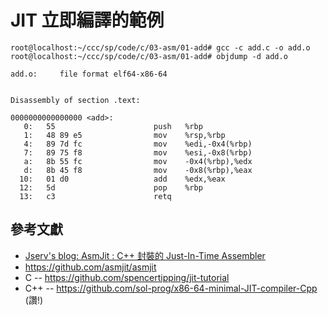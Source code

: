 # JIT 立即編譯的範例

```
root@localhost:~/ccc/sp/code/c/03-asm/01-add# gcc -c add.c -o add.o
root@localhost:~/ccc/sp/code/c/03-asm/01-add# objdump -d add.o

add.o:     file format elf64-x86-64


Disassembly of section .text:

0000000000000000 <add>:
   0:   55                      push   %rbp
   1:   48 89 e5                mov    %rsp,%rbp
   4:   89 7d fc                mov    %edi,-0x4(%rbp)
   7:   89 75 f8                mov    %esi,-0x8(%rbp)
   a:   8b 55 fc                mov    -0x4(%rbp),%edx
   d:   8b 45 f8                mov    -0x8(%rbp),%eax
  10:   01 d0                   add    %edx,%eax
  12:   5d                      pop    %rbp
  13:   c3                      retq

```

## 參考文獻

* [Jserv's blog: AsmJit : C++ 封裝的 Just-In-Time Assembler](http://blog.linux.org.tw/~jserv/archives/002089.html)
* https://github.com/asmjit/asmjit
* C -- https://github.com/spencertipping/jit-tutorial
* C++ -- https://github.com/sol-prog/x86-64-minimal-JIT-compiler-Cpp (讚!)
